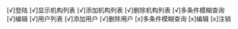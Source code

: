 [√]登陆
[√]显示机构列表
[√]添加机构列表
[√]删除机构列表
[√]多条件模糊查询
[√]编辑
[√]用户列表
[√]添加用户
[√]删除用户
[x]多条件模糊查询
[x]编辑
[x]注销
